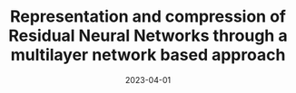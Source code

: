 ---
title: 'Representation and compression of Residual Neural Networks through a multilayer network based approach'
collection: publications
permalink: /publication/2023-Expert Systems with Applications-Representation-and.md
excerpt: 'A. Amelio, G. Bonifazi, F. Cauteruccio, E. Corradini, M. Marchetti, D. Ursino, L. Virgili'
date: 2023-04-01
venue: 'Expert Systems with Applications'
link: 'https://doi.org/10.1016/j.eswa.2022.119391'
location: 'INGEO, University G. D Annunzio of Chieti-Pescara; DII, Polytechnic University of Marche'
---